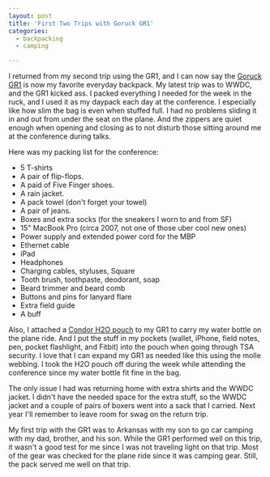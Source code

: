 ```yaml
---
layout: post
title: 'First Two Trips with Goruck GR1'
categories:
  - backpacking
  - camping

---
```


I returned from my second trip using the GR1, and I can now say the <a href="https://www.goruckgear.com/Gear/Details/3">Goruck GR1</a> is now my favorite everyday backpack. My latest trip was to WWDC, and the GR1 kicked ass. I packed everything I needed for the week in the ruck, and I used it as my daypack each day at the conference. I especially like how slim the bag is even when stuffed full. I had no problems sliding it in and out from under the seat on the plane. And the zippers are quiet enough when opening and closing as to not disturb those sitting around me at the conference during talks.

Here was my packing list for the conference:

<ul>
<li>5 T-shirts</li>
<li>A pair of flip-flops.</li>
<li>A paid of Five Finger shoes.</li>
<li>A rain jacket.</li>
<li>A pack towel (don't forget your towel)</li>
<li>A pair of jeans.</li>
<li>Boxes and extra socks (for the sneakers I worn to and from SF)</li>
<li>15" MacBook Pro (circa 2007, not one of those uber cool new ones)</li>
<li>Power supply and extended power cord for the MBP</li>
<li>Ethernet cable</li>
<li>iPad</li>
<li>Headphones</li>
<li>Charging cables, styluses, Square</li>
<li>Tooth brush, toothpaste, deodorant, soap</li>
<li>Beard trimmer and beard comb</li>
<li>Buttons and pins for lanyard flare</li>
<li>Extra field guide</li>
<li>A buff</li>
</ul>

Also, I attached a <a href="http://www.amazon.com/gp/product/B0086UBPDM/ref=as_li_ss_tl?ie=UTF8&amp;tag=whitepeaksoft-20&amp;linkCode=as2&amp;camp=1789&amp;creative=390957&amp;creativeASIN=B0086UBPDM">Condor H2O pouch</a> to my GR1 to carry my water bottle on the plane ride. And I put the stuff in my pockets (wallet, iPhone, field notes, pen, pocket flashlight, and Fitbit) into the pouch when going through TSA security. I love that I can expand my GR1 as needed like this using the molle webbing. I took the H2O pouch off during the week while attending the conference since my water bottle fit fine in the bag.

The only issue I had was returning home with extra shirts and the WWDC jacket. I didn't have the needed space for the extra stuff, so the WWDC jacket and a couple of pairs of boxers went into a sack that I carried. Next year I'll remember to leave room for swag on the return trip.

My first trip with the GR1 was to Arkansas with my son to go car camping with my dad, brother, and his son. While the GR1 performed well on this trip, it wasn't a good test for me since I was not traveling light on that trip. Most of the gear was checked for the plane ride since it was camping gear. Still, the pack served me well on that trip.
